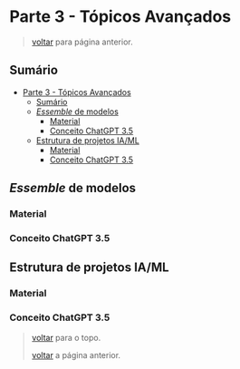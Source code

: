 <!-- markdownlint-disable MD024 -->
<!-- markdownlint-disable MD033 -->

# Parte 3 - Tópicos Avançados

> [voltar](./notes.md) para página anterior.

## Sumário

- [Parte 3 - Tópicos Avançados](#parte-3---tópicos-avançados)
  - [Sumário](#sumário)
  - [*Essemble* de modelos](#essemble-de-modelos)
    - [Material](#material)
    - [Conceito ChatGPT 3.5](#conceito-chatgpt-35)
  - [Estrutura de projetos IA/ML](#estrutura-de-projetos-iaml)
    - [Material](#material-1)
    - [Conceito ChatGPT 3.5](#conceito-chatgpt-35-1)

## *Essemble* de modelos

### Material

### Conceito ChatGPT 3.5

## Estrutura de projetos IA/ML

### Material

### Conceito ChatGPT 3.5

> [voltar](#sumário) para o topo.
>
> [voltar](./notes.md) a página anterior.
